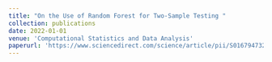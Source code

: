 ```yaml
---
title: "On the Use of Random Forest for Two-Sample Testing "
collection: publications
date: 2022-01-01
venue: 'Computational Statistics and Data Analysis'
paperurl: 'https://www.sciencedirect.com/science/article/pii/S0167947322000159'
---
```

